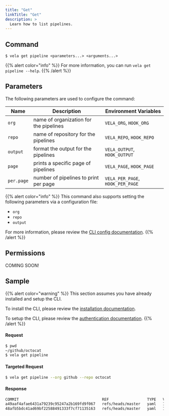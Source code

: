 ```yaml
---
title: "Get"
linkTitle: "Get"
description: >
  Learn how to list pipelines.
---
```


## Command

```
$ vela get pipeline <parameters...> <arguments...>
```

{{% alert color="info" %}}
For more information, you can run `vela get pipeline --help`.
{{% /alert %}}

## Parameters

The following parameters are used to configure the command:

| Name       | Description                            | Environment Variables            |
| ---------- |----------------------------------------| -------------------------------- |
| `org`      | name of organization for the pipelines | `VELA_ORG`, `HOOK_ORG`           |
| `repo`     | name of repository for the pipelines   | `VELA_REPO`, `HOOK_REPO`         |
| `output`   | format the output for the pipelines    | `VELA_OUTPUT`, `HOOK_OUTPUT`     |
| `page`     | prints a specific page of pipelines    | `VELA_PAGE`, `HOOK_PAGE`         |
| `per.page` | number of pipelines to print per page  | `VELA_PER_PAGE`, `HOOK_PER_PAGE` |

{{% alert color="info" %}}
This command also supports setting the following parameters via a configuration file:

- `org`
- `repo`
- `output`

For more information, please review the [CLI config documentation](/docs/reference/cli/config/).
{{% /alert %}}

## Permissions

COMING SOON!

## Sample

{{% alert color="warning" %}}
This section assumes you have already installed and setup the CLI.

To install the CLI, please review the [installation documentation](/docs/reference/cli/install/).

To setup the CLI, please review the [authentication documentation](/docs/reference/cli/authentication/).
{{% /alert %}}

#### Request

```sh
$ pwd
~/github/octocat
$ vela get pipeline
```

#### Targeted Request

```sh
$ vela get pipeline --org github --repo octocat
```

#### Response

```sh
COMMIT                                     REF                 TYPE   VERSION   STAGES   STEPS
a49aaf4afae6431a79239c95247a2b169fd9f067   refs/heads/master   yaml   1         f        t
48afb5bdc41ad69bf22588491333f7cf71135163   refs/heads/master   yaml   1         f        t
```
